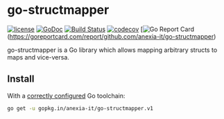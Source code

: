go-structmapper
===

[![license](https://img.shields.io/github/license/mashape/apistatus.svg?maxAge=2592000)](https://github.com/anexia-it/go-structmapper/blob/master/LICENSE)
[![GoDoc](https://godoc.org/github.com/anexia-it/go-structmapper?status.svg)](https://godoc.org/github.com/anexia-it/go-structmapper)
[![Build Status](https://travis-ci.org/anexia-it/go-structmapper.svg?branch=v1)](https://travis-ci.org/anexia-it/go-structmapper)
[![codecov](https://codecov.io/gh/anexia-it/go-structmapper/branch/v1/graph/badge.svg)](https://codecov.io/gh/anexia-it/go-structmapper)
[![Go Report Card](https://goreportcard.com/badge/github.com/anexia-it/go-structmapper)(https://goreportcard.com/report/github.com/anexia-it/go-structmapper)

go-structmapper is a Go library which allows mapping arbitrary structs to maps
and vice-versa.

## Install

With a [correctly configured](https://golang.org/doc/install#testing) Go toolchain:

```sh
go get -u gopkg.in/anexia-it/go-structmapper.v1
```